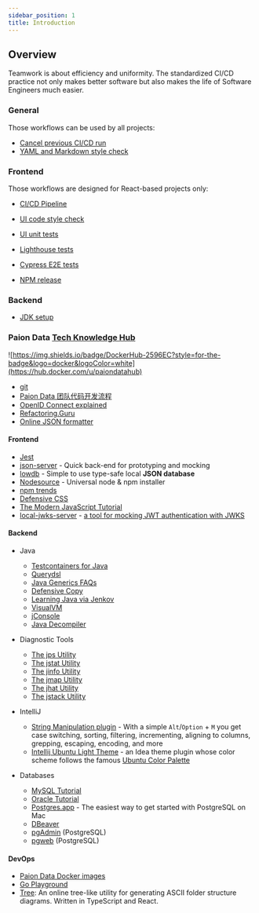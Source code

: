 ```yaml
---
sidebar_position: 1
title: Introduction
---
```


Overview
--------

Teamwork is about efficiency and uniformity. The standardized CI/CD practice not only makes better software but also
makes the life of Software Engineers much easier.

### General

Those workflows can be used by all projects:

- [Cancel previous CI/CD run](general/cancel-previous-run.md)
- [YAML and Markdown style check](yml-md-style-and-link-checks)

### Frontend

Those workflows are designed for React-based projects only:

- [CI/CD Pipeline](r)

- [UI code style check](react/code-style)
- [UI unit tests](react/ui-unit-test.md)
- [Lighthouse tests](react/lighthouse.md)
- [Cypress E2E tests](react/cypress-e2e.md)
- [NPM release](react/npm-release.md)

### Backend

- [JDK setup](webservice/jdk-setup.md)

### Paion Data [Tech Knowledge Hub](https://github.com/orgs/paion-data/repositories?q=topic%3Adocumentation)

![https://img.shields.io/badge/DockerHub-2596EC?style=for-the-badge&logo=docker&logoColor=white](https://hub.docker.com/u/paiondatahub)

- [git](https://git.paion-data.dev/)
- [Paion Data 团队代码开发流程](https://github.com/paion-data/.github/wiki/Paion-Data-团队代码开发流程)
- [OpenID Connect explained](https://connect2id.com/learn/openid-connect)
- [Refactoring.Guru](https://refactoring.guru/)
- [Online JSON formatter](https://jsonformatter.curiousconcept.com/#)

#### Frontend

- [Jest](https://jest.paion-data.dev/)
- [json-server](https://github.com/typicode/json-server) - Quick back-end for prototyping and mocking
- [lowdb](https://github.com/typicode/lowdb) - Simple to use type-safe local __JSON database__
- [Nodesource](https://deb.nodesource.com/) - Universal node & npm installer
- [npm trends](https://npmtrends.com/)
- [Defensive CSS](https://defensivecss.dev/)
- [The Modern JavaScript Tutorial](https://javascript.info/)
- [local-jwks-server](https://github.com/murar8/local-jwks-server) - [a tool for mocking JWT authentication with JWKS](https://www.reddit.com/r/webdev/comments/15crsg3/i_made_a_tool_for_mocking_jwt_authentication_with/?utm_source=share&utm_medium=web3x&utm_name=web3xcss&utm_term=1&utm_content=share_button)

#### Backend

- Java

  - [Testcontainers for Java](http://testcontainers-java.paion-data.dev/)
  - [Querydsl](http://querydsl.com/)
  - [Java Generics FAQs](http://www.angelikalanger.com/GenericsFAQ/JavaGenericsFAQ.html)
  - [Defensive Copy](http://www.javapractices.com/topic/TopicAction.do?Id=15)
  - [Learning Java via Jenkov](https://jenkov.com/)
  - [VisualVM](https://visualvm.github.io/)
  - [jConsole](https://openjdk.java.net/tools/svc/jconsole/)
  - [Java Decompiler](http://java-decompiler.github.io/)

- Diagnostic Tools
    - [The jps Utility](https://docs.oracle.com/javase/8/docs/technotes/guides/troubleshoot/tooldescr015.html)
    - [The jstat Utility](https://docs.oracle.com/javase/8/docs/technotes/guides/troubleshoot/tooldescr017.html)
    - [The jinfo Utility](https://docs.oracle.com/javase/8/docs/technotes/guides/troubleshoot/tooldescr013.html)
    - [The jmap Utility](https://docs.oracle.com/javase/8/docs/technotes/guides/troubleshoot/tooldescr014.html)
    - [The jhat Utility](https://docs.oracle.com/javase/8/docs/technotes/guides/troubleshoot/tooldescr012.html)
    - [The jstack Utility](https://docs.oracle.com/javase/8/docs/technotes/guides/troubleshoot/tooldescr016.html)

- IntelliJ

  - [String Manipulation plugin](https://plugins.jetbrains.com/plugin/2162-string-manipulation) - With a simple
    `Alt`/`Option` + `M` you get case switching, sorting, filtering, incrementing, aligning to columns, grepping,
    escaping, encoding, and more
  - [Intellij Ubuntu Light Theme](https://github.com/QubitPi/intellij-theme-ubuntu) - an Idea theme plugin whose color
    scheme follows the famous [Ubuntu Color Palette](https://design.ubuntu.com/brand/colour-palette)

- Databases

  - [MySQL Tutorial](https://www.mysqltutorial.org/)
  - [Oracle Tutorial](https://www.oracletutorial.com/)
  - [Postgres.app](https://postgresapp.com/) - The easiest way to get started with PostgreSQL on Mac
  - [DBeaver](https://dbeaver.io/)
  - [pgAdmin](https://github.com/pgadmin-org/pgadmin4) (PostgreSQL)
  - [pgweb](https://github.com/sosedoff/pgweb) (PostgreSQL)

#### DevOps

- [Paion Data Docker images](https://linuxserver.paion-data.dev/)
- [Go Playground](https://go.dev/play/)
- [Tree](https://tree.nathanfriend.io/): An online tree-like utility for generating ASCII folder structure diagrams.
  Written in TypeScript and React.
